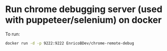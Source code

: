 # Run chrome debugging server (used with puppeteer/selenium) on docker

To run:
```bash
docker run -d -p 9222:9222 EnricoBDev/chrome-remote-debug
``` 
